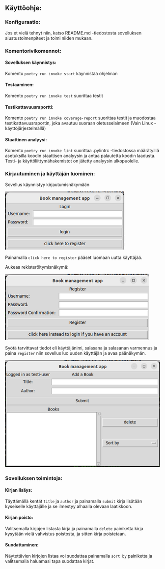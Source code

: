## Käyttöohje:

### Konfiguraatio:

Jos et vielä tehnyt niin, katso README.md -tiedostosta sovelluksen alustustoimenpiteet ja toimi niiden mukaan.

### Komentorivikomennot:

#### Sovelluksen käynnistys:
Komento `poetry run invoke start` käynnistää ohjelman

#### Testaaminen:
Komento `poetry run invoke test` suorittaa testit

#### Testikattavuusraportti:
Komento `poetry run invoke coverage-report` suorittaa testit ja muodostaa testikattavuusraportin, joka avautuu suoraan oletusselaimeen (Vain Linux -käyttöjärjestelmällä)

#### Staattinen analyysi:
Komento `poetry run invoke lint` suorittaa .pylintrc -tiedostossa määrätyillä asetuksilla koodin staattisen analyysin ja antaa palautetta koodin laadusta. Testi- ja käyttöliittymähakemistot on jätetty analyysin ulkopuolelle.

### Kirjautuminen ja käyttäjän luominen:

Sovellus käynnistyy kirjautumisnäkymään

![](/kuvat/login_page.png)

Painamalla `click here to register` pääset luomaan uutta käyttäjää.

Aukeaa rekisteröitymisnäkymä:

![](/kuvat/register_page.png)

Syötä tarvittavat tiedot eli käyttäjänimi, salasana ja salasanan varmennus ja paina `register` niin sovellus luo uuden käyttäjän ja avaa päänäkymän.

![](/kuvat/main_page.png)

### Sovelluksen toimintoja:

#### Kirjan lisäys:

Täyttämällä kentät `title` ja `author` ja painamalla `submit` kirja lisätään kyseiselle käyttäjälle ja se ilmestyy alhaalla olevaan laatikkoon.

#### Kirjan poisto:

Valitsemalla kirjojen listasta kirja ja painamalla `delete` painiketta kirja kysytään vielä vahvistus poistosta, ja sitten kirja poistetaan.

#### Suodattaminen:

Näytettävien kirjojen listaa voi suodattaa painamalla `sort by` painiketta ja valitsemalla haluamasi tapa suodattaa kirjat.
